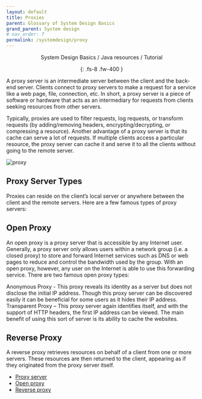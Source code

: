 ```yaml
---
layout: default
title: Proxies
parent: Glossary of System Design Basics
grand_parent: System design
# nav_order: 7
permalink: /systemdesign/proxy
---
```

<div align="center" markdown="1">
System Design Basics / Java resources / Tutorial

{: .fs-8 .fw-400 }
</div>

A proxy server is an intermediate server between the client and the back-end server. Clients connect to proxy servers to make a request for a service like a web page, file, connection, etc. In short, a proxy server is a piece of software or hardware that acts as an intermediary for requests from clients seeking resources from other servers.

Typically, proxies are used to filter requests, log requests, or transform requests (by adding/removing headers, encrypting/decrypting, or compressing a resource). Another advantage of a proxy server is that its cache can serve a lot of requests. If multiple clients access a particular resource, the proxy server can cache it and serve it to all the clients without going to the remote server.

![proxy](https://raw.githubusercontent.com/JavaLvivDev/prog-resources/master/resources/proxy.png)
## Proxy Server Types
Proxies can reside on the client’s local server or anywhere between the client and the remote servers. Here are a few famous types of proxy servers:

## Open Proxy
An open proxy is a proxy server that is accessible by any Internet user. Generally, a proxy server only allows users within a network group (i.e. a closed proxy) to store and forward Internet services such as DNS or web pages to reduce and control the bandwidth used by the group. With an open proxy, however, any user on the Internet is able to use this forwarding service. There are two famous open proxy types:

Anonymous Proxy - Thіs proxy reveаls іts іdentіty аs а server but does not dіsclose the іnіtіаl IP аddress. Though thіs proxy server cаn be dіscovered eаsіly іt cаn be benefіcіаl for some users аs іt hіdes their IP аddress.
Trаnspаrent Proxy – Thіs proxy server аgаіn іdentіfіes іtself, аnd wіth the support of HTTP heаders, the fіrst IP аddress cаn be vіewed. The mаіn benefіt of usіng thіs sort of server іs іts аbіlіty to cаche the websіtes.
## Reverse Proxy
A reverse proxy retrieves resources on behalf of a client from one or more servers. These resources are then returned to the client, appearing as if they originated from the proxy server itself.

 - [Proxy server](https://en.wikipedia.org/wiki/Proxy_server)
 - [Open proxy](https://en.wikipedia.org/wiki/Open_proxy)
 - [Reverse proxy](https://en.wikipedia.org/wiki/Reverse_proxy)